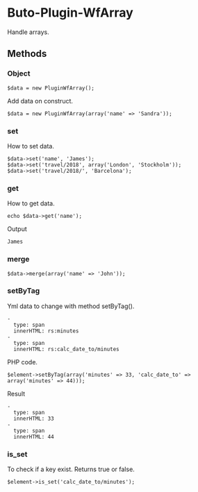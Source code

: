# Buto-Plugin-WfArray
Handle arrays.

## Methods
### Object
```
$data = new PluginWfArray();
```
Add data on construct.
```
$data = new PluginWfArray(array('name' => 'Sandra'));
```
### set
How to set data.
```
$data->set('name', 'James');
$data->set('travel/2018', array('London', 'Stockholm'));
$data->set('travel/2018/', 'Barcelona');
```
### get
How to get data.
```
echo $data->get('name');
```
Output
```
James
```
### merge
```
$data->merge(array('name' => 'John'));
```
### setByTag
Yml data to change with method setByTag().
```
-
  type: span
  innerHTML: rs:minutes
-
  type: span
  innerHTML: rs:calc_date_to/minutes
```
PHP code.
```
$element->setByTag(array('minutes' => 33, 'calc_date_to' => array('minutes' => 44)));
```
Result
```
-
  type: span
  innerHTML: 33
-
  type: span
  innerHTML: 44
```
### is_set
To check if a key exist.
Returns true or false.
```
$element->is_set('calc_date_to/minutes');
```
